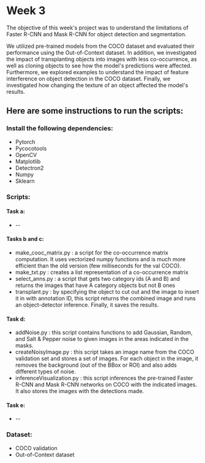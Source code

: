 # Week 3

The objective of this week's project was to understand the limitations of Faster R-CNN and Mask R-CNN for object detection and segmentation.

We utilized pre-trained models from the COCO dataset and evaluated their performance using the Out-of-Context dataset. In addition, we investigated the impact of transplanting objects into images with less co-occurrence, as well as cloning objects to see how the model's predictions were affected. Furthermore, we explored examples to understand the impact of feature interference on object detection in the COCO dataset. Finally, we investigated how changing the texture of an object affected the model's results.

## Here are some instructions to run the scripts:
### Install the following dependencies:
* Pytorch
* Pycocotools
* OpenCV
* Matplotlib
* Detectron2
* Numpy
* Sklearn
### Scripts:
#### Task a:
* --

#### Tasks b and c:
-   make_cooc_matrix.py : a script for the co-occurrence matrix computation. It uses vectorized numpy functions and is much more efficient than the old version (few milliseconds for the val COCO).
-   make_txt.py : creates a list representation of a co-occurrence matrix
-   select_anns.py : a script that gets two category ids (A and B) and returns the images that have A category objects but not B ones
-   transplant.py : by specifying the object to cut out and the image to insert it in with annotation ID, this script returns the combined image and runs an object-detector inference. Finally, it saves the results.

#### Task d:
-   addNoise.py : this script contains functions to add Gaussian, Random, and Salt & Pepper noise to given images in the areas indicated in the masks.
-   createNoisyImage.py : this script takes an image name from the COCO validation set and stores a set of images. For each object in the image, it removes the background (out of the BBox or ROI) and also adds different types of noise.
-   inferenceVisualization.py : this script inferences the pre-trained Faster R-CNN and Mask R-CNN networks on COCO with the indicated images. It also stores the images with the detections made.

#### Task e:
* --
### Dataset:
* COCO validation
* Out-of-Context dataset